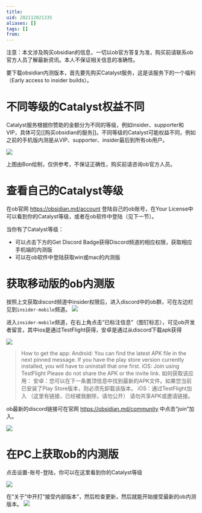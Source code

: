 ```yaml
---
title: 
uid: 202112021335
aliases: []
tags: []
from: 
---
```

注意：本文涉及购买obsidian的信息，一切以ob官方答复为准，购买前请联系ob官方人员了解最新资讯。本人不保证相关信息的准确性。

要下载obsidian内测版本，首先要先购买Catalyst服务，这是该服务下的一个福利（Early access to insider builds）。

# 不同等级的Catalyst权益不同
Catalyst服务根据你赞助的金额分为不同的等级，例如insider、supporter和VIP，具体可见[[购买obsidian的服务]]。不同等级的Catalyst可能权益不同，例如之前的手机版内测是从VIP、supporter、insider最后到所有ob用户。

![](https://gitee.com/cyddgi/picture-store/raw/master/img/20211202135001.png)

上图由Bon绘制，仅供参考，不保证正确性，购买前请咨询ob官方人员。

# 查看自己的Catalyst等级
在ob官网 https://obsidian.md/account 登陆自己的ob账号，在Your License中可以看到你的Catalyst等级，或者在ob软件中登陆（见下一节）。

当你有了Catalyst等级：
- 可以点击下方的Get Discord Badge获得Discord频道的相应权限，获取相应手机端的内测版
- 可以在ob软件中登陆获取win或mac的内测版


# 获取移动版的ob内测版
按照上文获取discord频道中insider权限后，进入discord中的ob群，可在左边栏见到`insider-mobile`频道。
![](https://gitee.com/cyddgi/picture-store/raw/master/img/202301161135565.png)

进入`insider-mobile`频道，在右上角点击“已标注信息”（图钉标志），可见ob开发者留言，其中ios是通过TestFlight获得，安卓是通过从discord下载apk获得

![](https://gitee.com/cyddgi/picture-store/raw/master/img/202301161142229.png)

>How to get the app:
>Android: You can find the latest APK file in the next pinned message. If you have the play store version currently installed, you will have to uninstall that one first.
>iOS: Join using TestFlight 
>Please do not share the APK or the invite link.
>如何获取该应用：
>安卓：您可以在下一条置顶信息中找到最新的APK文件。如果您当前已安装了Play Store版本，则必须先卸载该版本。
>iOS：通过TestFlight加入 （这里有链接，已经被我删除，请勿公开）
>请勿共享APK或邀请链接。

ob最新的discord链接可在官网 https://obsidian.md/community  中点击“join”加入。

![](https://gitee.com/cyddgi/picture-store/raw/master/img/202301161148473.png)




# 在PC上获取ob的内测版
点击设置-账号-登陆，你可以在这里看到你的Catalyst等级

![](https://gitee.com/cyddgi/picture-store/raw/master/img/20211202135309.png)

在“关于”中开打“接受内部版本”，然后检查更新，然后就能开始接受最新的ob内测版本。
![](https://gitee.com/cyddgi/picture-store/raw/master/img/20211202135501.png)

